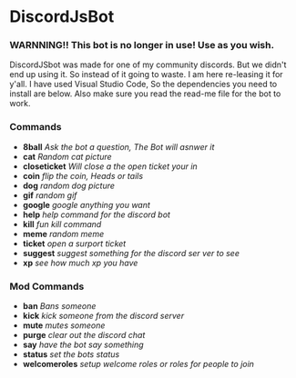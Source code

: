 # DiscordJsBot
### WARNNING!! This bot is no longer in use! Use as you wish.

DiscordJSbot was made for one of my community discords. But we didn't end up using it. So instead of it going to waste. I am here re-leasing it for y'all. I have used Visual Studio Code, So the dependencies you need to install are below. Also make sure you read the read-me file for the bot to work.


### Commands
- **8ball**  *Ask the bot a question, The Bot will asnwer it*
- **cat** *Random cat picture*
- **closeticket** *Will close a the open ticket your in*
- **coin** *flip the coin, Heads or tails*
- **dog** *random dog picture*
- **gif** *random gif*
- **google** *google anything you want*
- **help** *help command for the discord bot*
- **kill** *fun kill command*
- **meme** *random meme*
- **ticket** *open a surport ticket*
- **suggest** *suggest something for the discord ser ver to see*
- **xp** *see how much xp you have*

### Mod Commands
- **ban** *Bans someone*
- **kick** *kick someone from the discord server*
- **mute** *mutes someone*
- **purge** *clear out the discord chat*
- **say** *have the bot say something*
- **status** *set the bots status*
- **welcomeroles** *setup welcome roles or roles for people to join*

